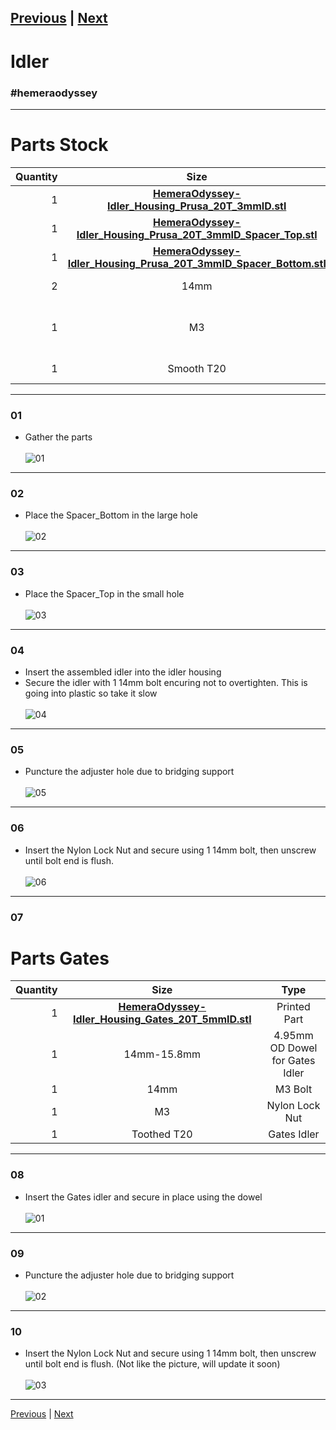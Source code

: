 [Previous](02_Part_Right.md) | [Next](04_X_Carriage.md)  
---
# Idler
### #hemeraodyssey
---
# Parts Stock
|Quantity|Size|Type|
|---:|:---:|:---:|
|1|[**HemeraOdyssey-Idler_Housing_Prusa_20T_3mmID.stl**](../HemeraOdyssey_STLs_BETA/HemeraOdyssey-Idler_Housing_Prusa_20T_3mmID.stl)|Printed Part|
|1|[**HemeraOdyssey-Idler_Housing_Prusa_20T_3mmID_Spacer_Top.stl**](../HemeraOdyssey_STLs_BETA/HemeraOdyssey-Idler_Housing_Prusa_20T_3mmID_Spacer_Top.stl)|Printed Part|
|1|[**HemeraOdyssey-Idler_Housing_Prusa_20T_3mmID_Spacer_Bottom.stl**](../HemeraOdyssey_STLs_BETA/HemeraOdyssey-Idler_Housing_Prusa_20T_3mmID_Spacer_Bottom.stl)|Printed Part|
|2|14mm|M3 Bolt|
|1|M3|Hex Nylon Lock Nut|
|1|Smooth T20|Prusa Idler|
---
### 01
* Gather the parts<br>  
![01](../img/Idlers/Stock/01.jpg)
---
### 02
* Place the Spacer_Bottom in the large hole<br>  
![02](../img/Idlers/Stock/02.jpg)
---
### 03
* Place the Spacer_Top in the small hole<br>  
![03](../img/Idlers/Stock/03.jpg)
---
### 04
* Insert the assembled idler into the idler housing
* Secure the idler with 1 14mm bolt encuring not to overtighten. This is going into plastic so take it slow<br>  
![04](../img/Idlers/Stock/04.jpg)
---
### 05
* Puncture the adjuster hole due to bridging support<br>  
![05](../img/Idlers/Stock/05.jpg)
---
### 06
* Insert the Nylon Lock Nut and secure using 1 14mm bolt, then unscrew until bolt end is flush.<br>  
![06](../img/Idlers/Stock/06.jpg)
---
### 07
# Parts Gates
|Quantity|Size|Type|
|---:|:---:|:---:|
|1|[**HemeraOdyssey-Idler_Housing_Gates_20T_5mmID.stl**](../HemeraOdyssey_STLs_BETA/HemeraOdyssey-Idler_Housing_Gates_20T_5mmID.stl)|Printed Part|
|1|14mm-15.8mm|4.95mm OD Dowel for Gates Idler|
|1|14mm|M3 Bolt|
|1|M3|Nylon Lock Nut|
|1|Toothed T20|Gates Idler|
---
### 08
* Insert the Gates idler and secure in place using the dowel<br>  
![01](../img/Idlers/Gates/01.jpg)
---
### 09
* Puncture the adjuster hole due to bridging support<br>  
![02](../img/Idlers/Gates/02.jpg)
---
### 10
* Insert the Nylon Lock Nut and secure using 1 14mm bolt, then unscrew until bolt end is flush. (Not like the picture, will update it soon)<br>  
![03](../img/Idlers/Gates/03.jpg)
---
[Previous](02_Part_Right.md) | [Next](04_X_Carriage.md)